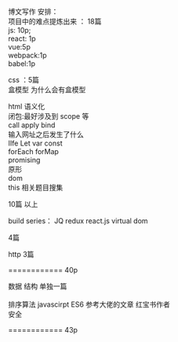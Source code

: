 博文写作 安排：<br>
项目中的难点提炼出来  ： 18篇  <br>
js: 10p;<br>
react: 1p<br>
vue:5p<br>
webpack:1p<br>
babel:1p<br>


css ：5篇<br>
盒模型 为什么会有盒模型 <br>


html 语义化<br>
闭包:最好涉及到 scope 等 <br>
call apply bind <br>
输入网址之后发生了什么<br>
IIfe Let var const<br>
forEach forMap <br>
promising <br>
原形<br>
dom<br>
this 相关题目搜集<br>

10篇 以上 <br>


build series：  JQ redux react.js virtual dom <br>

4篇<br>


http 3篇<br>

============ 40p 

数据 结构  单独一篇 <br>  
排序算法  javascirpt ES6 参考大佬的文章 红宝书作者   <br> 
安全 <br> 

============ 43p 





 



 
 
 
 
 
 
 
 
 
 
 
 

 
 
 
 
